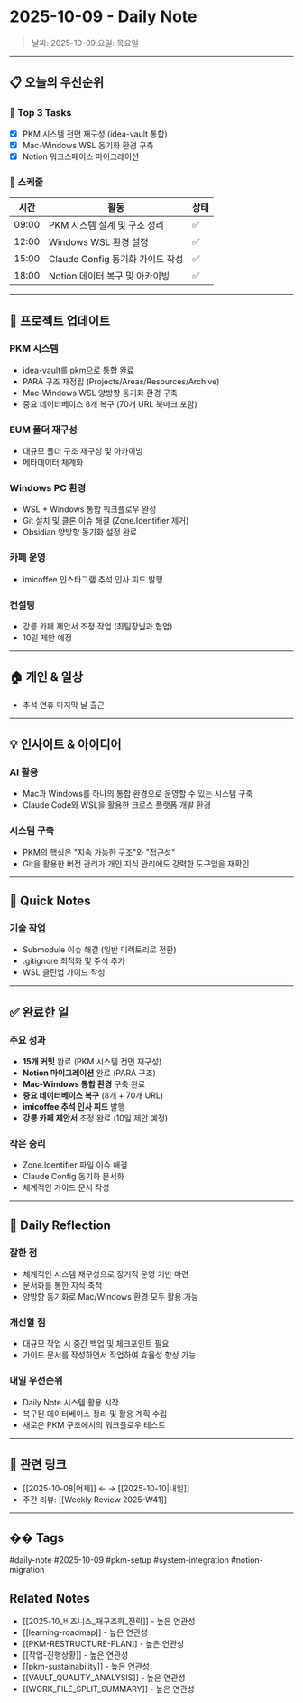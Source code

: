 # 2025-10-09 - Daily Note

> 날짜: 2025-10-09
> 요일: 목요일

---

## 📋 오늘의 우선순위

### 🎯 Top 3 Tasks
- [x] PKM 시스템 전면 재구성 (idea-vault 통합)
- [x] Mac-Windows WSL 동기화 환경 구축
- [x] Notion 워크스페이스 마이그레이션

### 📅 스케줄
| 시간 | 활동 | 상태 |
|------|------|------|
| 09:00 | PKM 시스템 설계 및 구조 정리 | ✅ |
| 12:00 | Windows WSL 환경 설정 | ✅ |
| 15:00 | Claude Config 동기화 가이드 작성 | ✅ |
| 18:00 | Notion 데이터 복구 및 아카이빙 | ✅ |

---

## 💼 프로젝트 업데이트

### PKM 시스템
- idea-vault를 pkm으로 통합 완료
- PARA 구조 재정립 (Projects/Areas/Resources/Archive)
- Mac-Windows WSL 양방향 동기화 환경 구축
- 중요 데이터베이스 8개 복구 (70개 URL 북마크 포함)

### EUM 폴더 재구성
- 대규모 폴더 구조 재구성 및 아카이빙
- 메타데이터 체계화

### Windows PC 환경
- WSL + Windows 통합 워크플로우 완성
- Git 설치 및 클론 이슈 해결 (Zone.Identifier 제거)
- Obsidian 양방향 동기화 설정 완료

### 카페 운영
- imicoffee 인스타그램 추석 인사 피드 발행

### 컨설팅
- 강릉 카페 제안서 조정 작업 (최팀장님과 협업)
- 10일 제안 예정

---

## 🏠 개인 & 일상

- 추석 연휴 마지막 날 출근

---

## 💡 인사이트 & 아이디어

### AI 활용
- Mac과 Windows를 하나의 통합 환경으로 운영할 수 있는 시스템 구축
- Claude Code와 WSL을 활용한 크로스 플랫폼 개발 환경

### 시스템 구축
- PKM의 핵심은 "지속 가능한 구조"와 "접근성"
- Git을 활용한 버전 관리가 개인 지식 관리에도 강력한 도구임을 재확인

---

## 📝 Quick Notes

### 기술 작업
- Submodule 이슈 해결 (일반 디렉토리로 전환)
- .gitignore 최적화 및 주석 추가
- WSL 클린업 가이드 작성

---

## ✅ 완료한 일

### 주요 성과
- **15개 커밋** 완료 (PKM 시스템 전면 재구성)
- **Notion 마이그레이션** 완료 (PARA 구조)
- **Mac-Windows 통합 환경** 구축 완료
- **중요 데이터베이스 복구** (8개 + 70개 URL)
- **imicoffee 추석 인사 피드** 발행
- **강릉 카페 제안서** 조정 완료 (10일 제안 예정)

### 작은 승리
- Zone.Identifier 파일 이슈 해결
- Claude Config 동기화 문서화
- 체계적인 가이드 문서 작성

---

## 🤔 Daily Reflection

### 잘한 점
- 체계적인 시스템 재구성으로 장기적 운영 기반 마련
- 문서화를 통한 지식 축적
- 양방향 동기화로 Mac/Windows 환경 모두 활용 가능

### 개선할 점
- 대규모 작업 시 중간 백업 및 체크포인트 필요
- 가이드 문서를 작성하면서 작업하여 효율성 향상 가능

### 내일 우선순위
- Daily Note 시스템 활용 시작
- 복구된 데이터베이스 정리 및 활용 계획 수립
- 새로운 PKM 구조에서의 워크플로우 테스트

---

## 🔗 관련 링크

- [[2025-10-08|어제]] ← → [[2025-10-10|내일]]
- 주간 리뷰: [[Weekly Review 2025-W41]]

---

## ��️ Tags

#daily-note #2025-10-09 #pkm-setup #system-integration #notion-migration

## Related Notes
- [[2025-10_비즈니스_재구조화_전략]] - 높은 연관성
- [[learning-roadmap]] - 높은 연관성
- [[PKM-RESTRUCTURE-PLAN]] - 높은 연관성
- [[작업-진행상황]] - 높은 연관성
- [[pkm-sustainability]] - 높은 연관성
- [[VAULT_QUALITY_ANALYSIS]] - 높은 연관성
- [[WORK_FILE_SPLIT_SUMMARY]] - 높은 연관성
